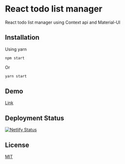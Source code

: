 
# React todo list manager

React todo list manager using Context api and Material-UI

## Installation

Using yarn

```bash
npm start
```
Or
```bash
yarn start
```

## Demo
[Link](https://xenodochial-davinci-a1dc02.netlify.app/)


## Deployment Status
[![Netlify Status](https://api.netlify.com/api/v1/badges/84c749bc-876b-475c-8961-693e59c85c96/deploy-status)](https://app.netlify.com/sites/xenodochial-davinci-a1dc02/deploys)

## License
[MIT](https://choosealicense.com/licenses/mit/)